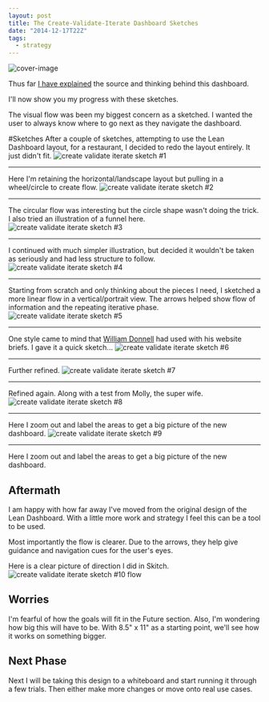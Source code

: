 ```yaml
---
layout: post
title: The Create-Validate-Iterate Dashboard Sketches
date: "2014-12-17T22Z"
tags:
  - strategy
---
```


![cover-image](/content/images/2014/12/9-create-validate-iterate-sketch.jpg)

Thus far [I have explained](https://blog.chancesmith.org/iterating-off-of-ash-mauryas-lean-dashboard/) the source and thinking behind this dashboard.

I'll now show you my progress with these sketches.

The visual flow was been my biggest concern as a sketched. I wanted the user to always know where to go next as they navigate the dashboard.

#Sketches
After a couple of sketches, attempting to use the Lean Dashboard layout, for a restaurant, I decided to redo the layout entirely. It just didn't fit.
![create validate iterate sketch #1](/content/images/2014/12/1-create-validate-iterate-sketch.jpg)

<hr/>

Here I'm retaining the horizontal/landscape layout but pulling in a wheel/circle to create flow.
![create validate iterate sketch #2](/content/images/2014/12/2-create-validate-iterate-sketch.jpg)

<hr/>

The circular flow was interesting but the circle shape wasn't doing the trick. I also tried an illustration of a funnel here.
![create validate iterate sketch #3](/content/images/2014/12/3-create-validate-iterate-sketch.jpg)

<hr/>

I continued with much simpler illustration, but decided it wouldn't be taken as seriously and had less structure to follow.
![create validate iterate sketch #4](/content/images/2014/12/4-create-validate-iterate-sketch.jpg)

<hr/>

Starting from scratch and only thinking about the pieces I need, I sketched a more linear flow in a vertical/portrait view. The arrows helped show flow of information and the repeating iterative phase.
![create validate iterate sketch #5](/content/images/2014/12/5-create-validate-iterate-sketch.jpg)

<hr/>

One style came to mind that [William Donnell](https://sodiumhalogen.com) had used with his website briefs. I gave it a quick sketch...
![create validate iterate sketch #6](/content/images/2014/12/6-create-validate-iterate-sketch.jpg)

<hr/>

Further refined.
![create validate iterate sketch #7](/content/images/2014/12/7-create-validate-iterate-sketch.jpg)

<hr/>

Refined again. Along with a test from Molly, the super wife.
![create validate iterate sketch #8](/content/images/2014/12/8-create-validate-iterate-sketch.jpg)

<hr/>

Here I zoom out and label the areas to get a big picture of the new dashboard.
![create validate iterate sketch #9](/content/images/2014/12/9-create-validate-iterate-sketch.jpg)

<hr/>

Here I zoom out and label the areas to get a big picture of the new dashboard.

## Aftermath

I am happy with how far away I've moved from the original design of the Lean Dashboard. With a little more work and strategy I feel this can be a tool to be used.

Most importantly the flow is clearer. Due to the arrows, they help give guidance and navigation cues for the user's eyes.

Here is a clear picture of direction I did in Skitch.
![create validate iterate sketch #10 flow](/content/images/2014/12/10-create-validate-iterate-sketch-flow.png)

## Worries

I'm fearful of how the goals will fit in the Future section. Also, I'm wondering how big this will have to be. With 8.5" x 11" as a starting point, we'll see how it works on something bigger.

## Next Phase

Next I will be taking this design to a whiteboard and start running it through a few trials. Then either make more changes or move onto real use cases.
